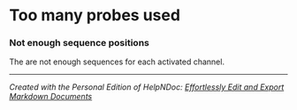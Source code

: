 # Too many probes used

### Not enough sequence positions

The are not enough sequences for each activated channel.

***

_Created with the Personal Edition of HelpNDoc:_ [_Effortlessly Edit and Export Markdown Documents_](https://www.helpndoc.com/feature-tour/markdown-import-export-using-helpndoc-help-authoring-tool/)
